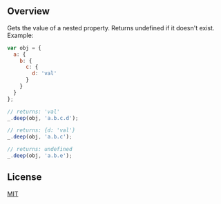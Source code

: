 ## Overview

Gets the value of a nested property. Returns undefined if it doesn't exist. Example:

```javascript
var obj = {
  a: {
    b: {
      c: {
        d: 'val'
      }
    }
  }
};

// returns: 'val'
_.deep(obj, 'a.b.c.d');

// returns: {d: 'val'}
_.deep(obj, 'a.b.c');

// returns: undefined
_.deep(obj, 'a.b.e');
```

## License
[MIT](https://github.com/practicalmeteor/meteor-underscore-deep/blob/master/LICENSE.txt)
